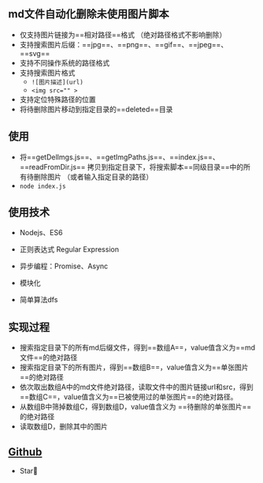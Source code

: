 

## md文件自动化删除未使用图片脚本

- 仅支持图片链接为==相对路径==格式 （绝对路径格式不影响删除）
- 支持搜索图片后缀：==jpg==、==png==、==gif==、==jpeg==、==svg==
- 支持不同操作系统的路径格式
- 支持搜索图片格式
  - `![图片描述](url)`
  - `<img src="" >`
- 支持定位特殊路径的位置
- 将待删除图片移动到指定目录的==deleted==目录





## 使用

- 将==getDelImgs.js==、==getImgPaths.js==、==index.js==、==readFromDir.js== 拷贝到指定目录下，将搜索脚本==同级目录==中的所有待删除图片 （或者输入指定目录的路径）
- `node index.js` 



## 使用技术

- Nodejs、ES6
- 正则表达式 Regular Expression
- 异步编程：Promise、Async

- 模块化
- 简单算法dfs





## 实现过程

- 搜索指定目录下的所有md后缀文件，得到==数组A==，value值含义为==md文件==的绝对路径
- 搜索指定目录下的所有图片，得到==数组B==，value值含义为==单张图片==的绝对路径
- 依次取出数组A中的md文件绝对路径，读取文件中的图片链接url和src，得到==数组C==，value值含义为==已被使用过的单张图片==的绝对路径。
- 从数组B中筛掉数组C，得到数组D，value值含义为 ==待删除的单张图片==的绝对路径
- 读取数组D，删除其中的图片



## [Github](https://github.com/Panda-Ma/Delete-Img-Script)

- Star🌟
